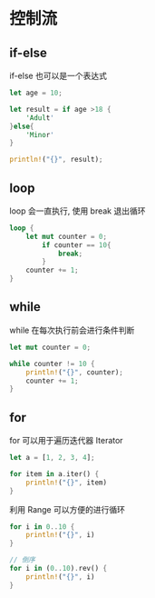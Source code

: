 # 控制流

## if-else

if-else 也可以是一个表达式

```rust
let age = 10;

let result = if age >18 {
    'Adult'
}else{
    'Minor'
}

println!("{}", result);
```

## loop

loop 会一直执行, 使用 break 退出循环

```rust
loop {
    let mut counter = 0;
        if counter == 10{
            break;
        }
    counter += 1;
}
```

## while

while 在每次执行前会进行条件判断

```rust
let mut counter = 0;

while counter != 10 {
    println!("{}", counter);
    counter += 1;
}
```

## for

for 可以用于遍历迭代器 Iterator

```rust
let a = [1, 2, 3, 4];

for item in a.iter() {
    println!("{}", item)
}
```

利用 Range 可以方便的进行循环

```rust
for i in 0..10 {
    println!("{}", i)
}

// 倒序
for i in (0..10).rev() {
    println!("{}", i)
}
```
